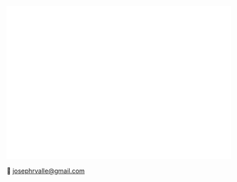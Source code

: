 ###

![alt text](./assets/smiley.png)


&#128231; <a href="mailto:josephrvalle@gmail.com">josephrvalle@gmail.com</a>
